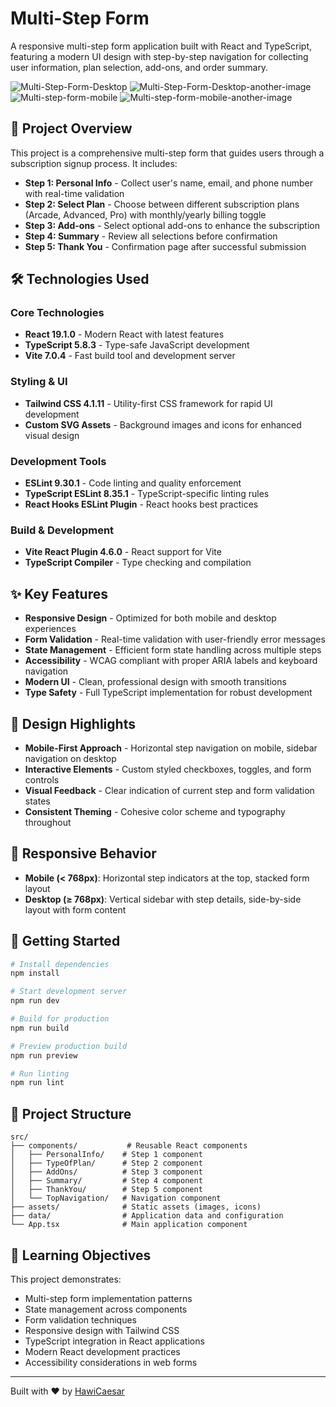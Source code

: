 # Multi-Step Form

A responsive multi-step form application built with React and TypeScript, featuring a modern UI design with step-by-step navigation for collecting user information, plan selection, add-ons, and order summary.

<img src="./multi-form-step-1.png" alt="Multi-Step-Form-Desktop" />
<img src="./multi-form-step-2.png" alt="Multi-Step-Form-Desktop-another-image" />
<img src="./multi-step-form-mobile-1.png" alt="Multi-step-form-mobile" />
<img src="./multi-step-form-mobile-2.png" alt="Multi-step-form-mobile-another-image" />

## 🚀 Project Overview

This project is a comprehensive multi-step form that guides users through a subscription signup process. It includes:

- **Step 1: Personal Info** - Collect user's name, email, and phone number with real-time validation
- **Step 2: Select Plan** - Choose between different subscription plans (Arcade, Advanced, Pro) with monthly/yearly billing toggle
- **Step 3: Add-ons** - Select optional add-ons to enhance the subscription
- **Step 4: Summary** - Review all selections before confirmation
- **Step 5: Thank You** - Confirmation page after successful submission

## 🛠️ Technologies Used

### Core Technologies
- **React 19.1.0** - Modern React with latest features
- **TypeScript 5.8.3** - Type-safe JavaScript development
- **Vite 7.0.4** - Fast build tool and development server

### Styling & UI
- **Tailwind CSS 4.1.11** - Utility-first CSS framework for rapid UI development
- **Custom SVG Assets** - Background images and icons for enhanced visual design

### Development Tools
- **ESLint 9.30.1** - Code linting and quality enforcement
- **TypeScript ESLint 8.35.1** - TypeScript-specific linting rules
- **React Hooks ESLint Plugin** - React hooks best practices

### Build & Development
- **Vite React Plugin 4.6.0** - React support for Vite
- **TypeScript Compiler** - Type checking and compilation

## ✨ Key Features

- **Responsive Design** - Optimized for both mobile and desktop experiences
- **Form Validation** - Real-time validation with user-friendly error messages
- **State Management** - Efficient form state handling across multiple steps
- **Accessibility** - WCAG compliant with proper ARIA labels and keyboard navigation
- **Modern UI** - Clean, professional design with smooth transitions
- **Type Safety** - Full TypeScript implementation for robust development

## 🎨 Design Highlights

- **Mobile-First Approach** - Horizontal step navigation on mobile, sidebar navigation on desktop
- **Interactive Elements** - Custom styled checkboxes, toggles, and form controls
- **Visual Feedback** - Clear indication of current step and form validation states
- **Consistent Theming** - Cohesive color scheme and typography throughout

## 📱 Responsive Behavior

- **Mobile (< 768px)**: Horizontal step indicators at the top, stacked form layout
- **Desktop (≥ 768px)**: Vertical sidebar with step details, side-by-side layout with form content

## 🚦 Getting Started

```bash
# Install dependencies
npm install

# Start development server
npm run dev

# Build for production
npm run build

# Preview production build
npm run preview

# Run linting
npm run lint
```

## 📁 Project Structure

```
src/
├── components/           # Reusable React components
│   ├── PersonalInfo/    # Step 1 component
│   ├── TypeOfPlan/      # Step 2 component
│   ├── AddOns/          # Step 3 component
│   ├── Summary/         # Step 4 component
│   ├── ThankYou/        # Step 5 component
│   └── TopNavigation/   # Navigation component
├── assets/              # Static assets (images, icons)
├── data/                # Application data and configuration
└── App.tsx              # Main application component
```

## 🎯 Learning Objectives

This project demonstrates:
- Multi-step form implementation patterns
- State management across components
- Form validation techniques
- Responsive design with Tailwind CSS
- TypeScript integration in React applications
- Modern React development practices
- Accessibility considerations in web forms

---

Built with ❤️ by [HawiCaesar](https://github.com/HawiCaesar)
